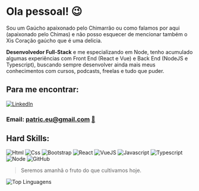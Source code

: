 # Ola pessoal! 😉 

Sou um Gaúcho apaixonado pelo Chimarrão ou como falamos por aqui (apaixonado pelo Chimas) e não posso esquecer de mencionar também o Xis Coração gaúcho que é uma delicia.

**Desenvolvedor Full-Stack** e me especializando em Node, tenho acumulado algumas experiências com Front End (React e Vue) e Back End (NodeJS e Typescript), buscando sempre desenvolver ainda mais meus conhecimentos com cursos, podcasts, freelas e tudo que puder.


 ## Para me encontrar:
[![LinkedIn](https://img.shields.io/badge/LinkedIn-0077B5?style=for-the-badge&logo=linkedin&logoColor=white)](https://www.linkedin.com/in/patric-martins/)

### Email: patric.eu@gmail.com <a href="mailto:patric.eu@gmail.com">:envelope_with_arrow:</a>

## Hard Skills:
![Html](https://img.shields.io/badge/HTML5-E34F26?style=for-the-badge&logo=html5&logoColor=white)  ![Css](https://img.shields.io/badge/CSS3-1572B6?style=for-the-badge&logo=css3&logoColor=white)  ![Bootstrap](https://img.shields.io/badge/Bootstrap-563D7C?style=for-the-badge&logo=bootstrap&logoColor=white) ![React](https://img.shields.io/badge/React-20232A?style=for-the-badge&logo=react&logoColor=61DAFB) ![VueJS](https://img.shields.io/badge/Vue%20js-35495E?style=for-the-badge&logo=vuedotjs&logoColor=4FC08D) ![Javascript](https://img.shields.io/badge/JavaScript-323330?style=for-the-badge&logo=javascript&logoColor=F7DF1E) ![Typescript](https://img.shields.io/badge/TypeScript-007ACC?style=for-the-badge&logo=typescript&logoColor=white)  ![Node](https://img.shields.io/badge/Node%20js-339933?style=for-the-badge&logo=nodedotjs&logoColor=white) ![GitHub](https://img.shields.io/badge/GitHub%20Pages-222222?style=for-the-badge&logo=GitHub%20Pages&logoColor=white)


> Seremos amanhã o fruto do que cultivamos hoje.


![Top Linguagens](https://github-readme-stats.vercel.app/api/top-langs/?username=jessicamedeirosp&theme=tokyonight&custom_title=Top%20%Linguagens)
